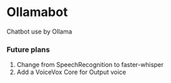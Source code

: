 # Ollamabot
Chatbot use by Ollama

### Future plans
1. Change from SpeechRecognition to faster-whisper
2. Add a VoiceVox Core for Output voice
